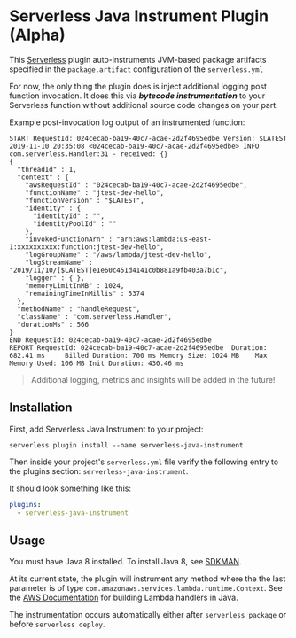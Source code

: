 # Serverless Java Instrument Plugin (Alpha)

This [Serverless](https://github.com/serverless/serverless) plugin auto-instruments JVM-based package artifacts specified in the `package.artifact` configuration of the `serverless.yml` 

For now, the only thing the plugin does is inject additional logging post function invocation. It does this via ***bytecode instrumentation*** to your Serverless function without additional source code changes on your part.

Example post-invocation log output of an instrumented function:
```
START RequestId: 024cecab-ba19-40c7-acae-2d2f4695edbe Version: $LATEST
2019-11-10 20:35:08 <024cecab-ba19-40c7-acae-2d2f4695edbe> INFO  com.serverless.Handler:31 - received: {}
{
  "threadId" : 1,
  "context" : {
    "awsRequestId" : "024cecab-ba19-40c7-acae-2d2f4695edbe",
    "functionName" : "jtest-dev-hello",
    "functionVersion" : "$LATEST",
    "identity" : {
      "identityId" : "",
      "identityPoolId" : ""
    },
    "invokedFunctionArn" : "arn:aws:lambda:us-east-1:xxxxxxxxxx:function:jtest-dev-hello",
    "logGroupName" : "/aws/lambda/jtest-dev-hello",
    "logStreamName" : "2019/11/10/[$LATEST]e1e60c451d4141c0b881a9fb403a7b1c",
    "logger" : { },
    "memoryLimitInMB" : 1024,
    "remainingTimeInMillis" : 5374
  },
  "methodName" : "handleRequest",
  "className" : "com.serverless.Handler",
  "durationMs" : 566
}
END RequestId: 024cecab-ba19-40c7-acae-2d2f4695edbe
REPORT RequestId: 024cecab-ba19-40c7-acae-2d2f4695edbe  Duration: 682.41 ms     Billed Duration: 700 ms Memory Size: 1024 MB    Max Memory Used: 106 MB Init Duration: 430.46 ms      
```

> Additional logging, metrics and insights will be added in the future!


## Installation

First, add Serverless Java Instrument to your project:

`serverless plugin install --name serverless-java-instrument`

Then inside your project's `serverless.yml` file verify the following entry to the plugins section: `serverless-java-instrument`.

It should look something like this:

```YAML
plugins:
  - serverless-java-instrument
```

## Usage

You must have Java 8 installed. To install Java 8, see [SDKMAN](https://sdkman.io/).

At its current state, the plugin will instrument any method where the the last parameter is of type `com.amazonaws.services.lambda.runtime.Context`. See the [AWS Documentation](https://docs.aws.amazon.com/lambda/latest/dg/java-programming-model-handler-types.html) for building Lambda handlers in Java.

The instrumentation occurs automatically either after `serverless package` or before `serverless deploy`.

